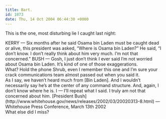```yaml
---
title: Bart.
id: 1873
date: Thu, 14 Oct 2004 06:44:30 +0000
---
```


This is the one, most disturbing lie I caught last night:

<div class="block"><span class="caps">KERRY</span> — Six months after he said Osama bin Laden must be caught dead or alive, this president was asked, “Where is Osama bin Laden?” He said, “I don’t know. I don’t really think about him very much. I’m not that concerned.”  
<span class="caps">BUSH</span> — Gosh, I just don’t think I ever said I’m not worried about Osama bin Laden. It’s kind of one of those exaggerations.</div>What? Hold the phone Shrub, even I remember this one and I’m sure your crack communications team almost passed out when you said it.

<div class="quote">As I say, we haven’t heard much from [Bin Laden]. And I wouldn’t necessarily say he’s at the center of any command structure. And, again, I don’t know where he is. I — I’ll repeat what I said. I truly am not that concerned about him.  
[President Bush](http://www.whitehouse.gov/news/releases/2002/03/20020313-8.html) — Whitehouse Press Conference, March 13th 2002</div>What else did I miss?


